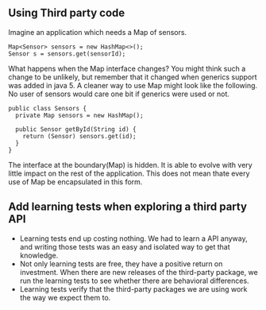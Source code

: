 ## Using Third party code
Imagine an application which needs a Map of sensors.
```
Map<Sensor> sensors = new HashMap<>();
Sensor s = sensors.get(sensorId);
```
What happens when the Map interface changes? You might think such a change to be unlikely, but remember that it changed when generics support was added in java 5. A cleaner way to use Map might look like the following. No user of sensors would care one bit if generics were used or not.

```
public class Sensors {
  private Map sensors = new HashMap();
  
  public Sensor getById(String id) {
    return (Sensor) sensors.get(id);
  }
}
```

The interface at the boundary(Map) is hidden. It is able to evolve with very little impact on the rest of the application. This does not mean thate every use of Map be encapsulated in this form.

## Add learning tests when exploring a third party API
* Learning tests end up costing nothing. We had to learn a API anyway, and writing those tests was an easy and isolated way to get that knowledge.
* Not only learning tests are free, they have a positive return on investment. When there are new releases of the third-party package, we run the learning tests to see whether there are behavioral differences.
* Learning tests verify that the third-party packages we are using work the way we expect them to.
